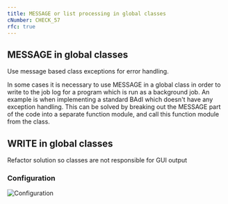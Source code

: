 ```yaml
---
title: MESSAGE or list processing in global classes
cNumber: CHECK_57
rfc: true
---
```


## MESSAGE in global classes

Use message based class exceptions for error handling.

In some cases it is necessary to use MESSAGE in a global class in order to write to the job log for a program 
which is run as a background job. An example is when implementing a standard BAdI which doesn't have any exception
handling. This can be solved by breaking out the MESSAGE part of the code into a separate function module, and
call this function module from the class.

## WRITE in global classes

Refactor solution so classes are not responsible for GUI output

### Configuration
![Configuration](/img/57_conf.png)
